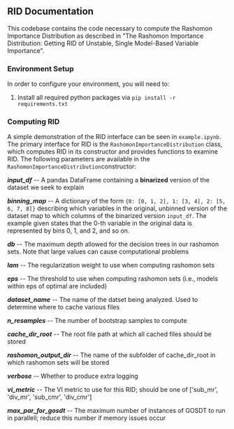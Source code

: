 ## RID Documentation
This codebase contains the code necessary to compute the Rashomon Importance Distribution as described in "The Rashomon Importance Distribution: Getting RID of Unstable, Single Model-Based Variable Importance". 

### Environment Setup
In order to configure your environment, you will need to:
1. Install all required python packages via `pip install -r requirements.txt`

### Computing RID
A simple demonstration of the RID interface can be seen in `example.ipynb`. The primary interface for RID is the `RashomonImportanceDistribution` class, which computes RID in its constructor and provides functions to examine RID. The following parameters are available in the `RashomonImportanceDistribution`constructor:

_**input_df**_ -- A pandas DataFrame containing a **binarized** version of the dataset we seek to explain
    
_**binning_map**_ -- A dictionary of the form `{0: [0, 1, 2], 1: [3, 4], 2: [5, 6, 7, 8]}` describing which variables in the original, unbinned version of the dataset map to which columns of the binarized version `input_df`. The example given states that the 0-th variable in the original data is represented by bins 0, 1, and 2, and so on.

_**db**_ -- The maximum depth allowed for the decision trees in our rashomon sets. Note that large values can cause computational problems

_**lam**_ -- The regularization weight to use when computing rashomon sets

_**eps**_ -- The threshold to use when computing rashomon sets (i.e., models within eps of optimal are included)

_**dataset_name**_ -- The name of the datset being analyzed. Used to determine where to cache various files

_**n_resamples**_ -- The number of bootstrap samples to compute

_**cache_dir_root**_ -- The root file path at which all cached files should be stored

_**rashomon_output_dir**_ -- The name of the subfolder of cache_dir_root in which rashomon sets will be stored

_**verbose**_ -- Whether to produce extra logging

_**vi_metric**_ -- The VI metric to use for this RID; should be one of ['sub_mr', 'div_mr', 'sub_cmr', 'div_cmr']
    
_**max_par_for_gosdt**_ -- The maximum number of instances of GOSDT to run in parallell; reduce this number if memory issues occur
